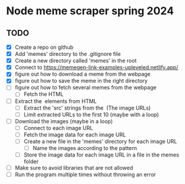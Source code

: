 # Node meme scraper spring 2024

## TODO

- [x] Create a repo on github
- [x] Add 'memes' directory to the .gitignore file
- [x] Create a new directory called 'memes' in the root
- [x] Connect to https://memegen-link-examples-upleveled.netlify.app/
- [x] figure out how to download a meme from the webpage
- [x] figure out how to save the meme in the right directory
- [ ] figure out how to fetch several memes from the webpage
  - [ ] Fetch the HTML
- [ ] Extract the <img> elements from HTML
  - [ ] Extract the 'src' strings from the <img> (The image URLs)
  - [ ] Limit extracted URLs to the first 10 (maybe with a loop)
- [ ] Download the images (maybe in a loop)
  - [ ] Connect to each image URL
  - [ ] Fetch the image data for each image URL
  - [ ] Create a new file in the 'memes' directory for each image URL
    - [ ] Name the images according to the pattern
  - [ ] Store the image data for each image URL in a file in the memes folder
- [ ] Make sure to avoid libraries that are not allowed
- [ ] Run the program multiple times without throwing an error
